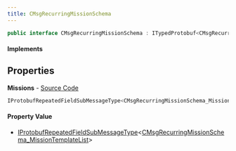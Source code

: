 ```yaml
---
title: CMsgRecurringMissionSchema
---
```


```csharp
public interface CMsgRecurringMissionSchema : ITypedProtobuf<CMsgRecurringMissionSchema>, INativeHandle
```

#### Implements

## Properties

**Missions** - [Source Code](https://github.com/swiftly-solution/swiftlys2/blob/main/managed/src/SwiftlyS2.Generated/Protobufs/Interfaces/CMsgRecurringMissionSchema.cs#L13)

```csharp
IProtobufRepeatedFieldSubMessageType<CMsgRecurringMissionSchema_MissionTemplateList> Missions { get; }
```

#### Property Value

- [IProtobufRepeatedFieldSubMessageType](/docs/api/shared/netmessages/iprotobufrepeatedfieldsubmessagetype-1)<[CMsgRecurringMissionSchema_MissionTemplateList](/docs/api/shared/protobufdefinitions/cmsgrecurringmissionschema_missiontemplatelist)>

